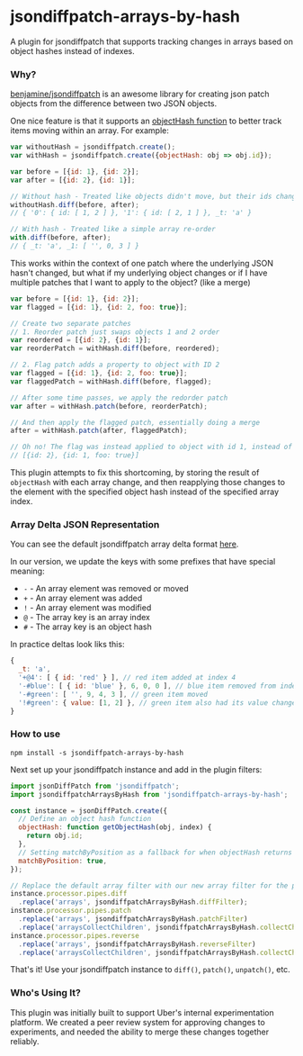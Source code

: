 # jsondiffpatch-arrays-by-hash

A plugin for jsondiffpatch that supports tracking changes in arrays based on object hashes instead of indexes.

### Why?

[benjamine/jsondiffpatch](https://github.com/benjamine/jsondiffpatch/commits/master) is an awesome library for creating json patch objects from the difference between two JSON objects.

One nice feature is that it supports an [objectHash function](https://github.com/benjamine/jsondiffpatch/blob/master/docs/arrays.md#an-object-hash) to better track items moving within an array. For example:

```js
var withoutHash = jsondiffpatch.create();
var withHash = jsondiffpatch.create({objectHash: obj => obj.id});

var before = [{id: 1}, {id: 2}];
var after = [{id: 2}, {id: 1}];

// Without hash - Treated like objects didn't move, but their ids changed
withoutHash.diff(before, after);
// { '0': { id: [ 1, 2 ] }, '1': { id: [ 2, 1 ] }, _t: 'a' }

// With hash - Treated like a simple array re-order
with.diff(before, after);
// { _t: 'a', _1: [ '', 0, 3 ] }
```

This works within the context of one patch where the underlying JSON hasn't changed, but what if my underlying object changes or if I have multiple patches that I want to apply to the object? (like a merge)

```js
var before = [{id: 1}, {id: 2}];
var flagged = [{id: 1}, {id: 2, foo: true}];

// Create two separate patches
// 1. Reorder patch just swaps objects 1 and 2 order
var reordered = [{id: 2}, {id: 1}];
var reorderPatch = withHash.diff(before, reordered);

// 2. Flag patch adds a property to object with ID 2
var flagged = [{id: 1}, {id: 2, foo: true}];
var flaggedPatch = withHash.diff(before, flagged);

// After some time passes, we apply the redorder patch
var after = withHash.patch(before, reorderPatch);

// And then apply the flagged patch, essentially doing a merge
after = withHash.patch(after, flaggedPatch);

// Oh no! The flag was instead applied to object with id 1, instead of 2
// [{id: 2}, {id: 1, foo: true}]
```

This plugin attempts to fix this shortcoming, by storing the result of `objectHash` with each array change, and then reapplying those changes to the element with the specified object hash instead of the specified array index.

### Array Delta JSON Representation

You can see the default jsondiffpatch array delta format [here](https://github.com/benjamine/jsondiffpatch/blob/master/docs/arrays.md#representation).

In our version, we update the keys with some prefixes that have special meaning:

- `-` - An array element was removed or moved
- `+` - An array element was added
- `!` - An array element was modified
- `@` - The array key is an array index
- `#` - The array key is an object hash

In practice deltas look liks this:

```js
{
  _t: 'a',
  '+@4': [ { id: 'red' } ], // red item added at index 4
  '-#blue': [ { id: 'blue' }, 6, 0, 0 ], // blue item removed from index 6
  '-#green': [ '', 9, 4, 3 ], // green item moved
  '!#green': { value: [1, 2] }, // green item also had its value changed
}
```

### How to use

```
npm install -s jsondiffpatch-arrays-by-hash
```

Next set up your jsondiffpatch instance and add in the plugin filters:

```js
import jsonDiffPatch from 'jsondiffpatch';
import jsondiffpatchArraysByHash from 'jsondiffpatch-arrays-by-hash';

const instance = jsonDiffPatch.create({
  // Define an object hash function
  objectHash: function getObjectHash(obj, index) {
    return obj.id;
  },
  // Setting matchByPosition as a fallback for when objectHash returns undefined can create smaller diffs
  matchByPosition: true,
});

// Replace the default array filter with our new array filter for the pipes we care about
instance.processor.pipes.diff
  .replace('arrays', jsondiffpatchArraysByHash.diffFilter);
instance.processor.pipes.patch
  .replace('arrays', jsondiffpatchArraysByHash.patchFilter)
  .replace('arraysCollectChildren', jsondiffpatchArraysByHash.collectChildrenPatchFilter);
instance.processor.pipes.reverse
  .replace('arrays', jsondiffpatchArraysByHash.reverseFilter)
  .replace('arraysCollectChildren', jsondiffpatchArraysByHash.collectChildrenReverseFilter);
```

That's it! Use your jsondiffpatch instance to `diff()`, `patch()`, `unpatch()`, etc.

### Who's Using It?

This plugin was initially built to support Uber's internal experimentation platform. We created a peer review system for approving changes to experiments, and needed the ability to merge these changes together reliably.
